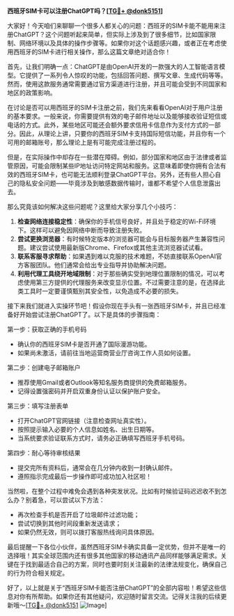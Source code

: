 **西班牙SIM卡可以注册ChatGPT吗？[[TG💪+ @donk5151](https://t.me/s/donk5151)]**

大家好！今天咱们来聊聊一个很多人都关心的问题：西班牙的SIM卡能不能用来注册ChatGPT？这个问题听起来简单，但实际上涉及到了很多细节，比如国家限制、网络环境以及具体的操作步骤等。如果你对这个话题感兴趣，或者正在考虑使用西班牙的SIM卡进行相关操作，那么这篇文章绝对适合你！

首先，让我们明确一点：ChatGPT是由OpenAI开发的一款强大的人工智能语言模型。它提供了一系列令人惊叹的功能，包括回答问题、撰写文章、生成代码等等。然而，使用这款服务通常需要通过官方渠道进行注册，并且可能会受到不同国家和地区的政策影响。

在讨论是否可以用西班牙的SIM卡注册之前，我们先来看看OpenAI对于用户注册的基本要求。一般来说，你需要提供有效的电子邮件地址以及能够接收验证短信或电话的方式。此外，某些地区可能还会额外要求信用卡信息作为支付方式的一部分。因此，从理论上讲，只要你的西班牙SIM卡支持国际短信功能，并且你有一个可用的邮箱账号，那么理论上是有可能完成注册过程的。

但是，在实际操作中却存在一些潜在障碍。例如，部分国家和地区由于法律或者监管原因，可能会限制某些IP地址访问特定网站和服务。这意味着即使你拥有合法有效的西班牙SIM卡，也可能无法顺利登录ChatGPT平台。另外，还有些人担心自己的隐私安全问题——毕竟涉及到敏感数据传输时，谁都不希望个人信息泄露出去。

那么究竟该如何解决这些问题呢？这里给大家分享几个小技巧：
1. **检查网络连接稳定性**：确保你的手机信号良好，并且处于稳定的Wi-Fi环境下。这样可以避免因网络中断而导致注册失败。
2. **尝试更换浏览器**：有时候特定版本的浏览器可能会与目标服务器产生兼容性问题。建议尝试使用最新版Chrome、Firefox或其他主流浏览器试试看。
3. **联系客服寻求帮助**：如果遇到难以克服的技术难题，不妨直接联系OpenAI官方客服团队。他们通常会给出专业指导并协助解决问题。
4. **利用代理工具绕开地域限制**：对于那些确实受到地理位置限制的情况，可以考虑使用第三方提供的代理服务来改变显示位置。不过需要注意的是，在选择此类工具时一定要谨慎甄别其安全性，以免造成不必要的损失。

接下来我们就进入实操环节吧！假设你现在手头有一张西班牙SIM卡，并且已经准备好开始尝试注册ChatGPT了。以下是具体的步骤指南：

第一步：获取正确的手机号码
- 确认你的西班牙SIM卡是否开通了国际漫游功能。
- 如果尚未激活，请前往当地运营商营业厅咨询工作人员如何设置。

第二步：创建电子邮箱账户
- 推荐使用Gmail或者Outlook等知名服务商提供的免费邮箱服务。
- 记得设置强密码并开启双重身份认证以保护账户安全。

第三步：填写注册表单
- 打开ChatGPT官网链接（注意检查网址真实性）。
- 按照提示输入必要的个人信息如姓名、出生日期等。
- 当系统要求验证联系方式时，请务必正确填写西班牙手机号码。

第四步：耐心等待审核结果
- 提交完所有资料后，通常会在几分钟内收到一封确认邮件。
- 遵照指示完成最后一步操作即可成功加入社区啦！

当然啦，在整个过程中难免会遇到各种突发状况。比如有时候验证码迟迟收不到怎么办？别着急，可以尝试以下方法：
- 再次检查手机是否开启了垃圾邮件过滤功能；
- 尝试切换到其他时间段重新发送请求；
- 如果仍然无效，则可以拨打客服热线询问具体原因。

最后提醒一下各位小伙伴，虽然西班牙SIM卡确实具备一定优势，但并不是唯一的选择哦！其实全球范围内还有很多其他国家的移动通讯产品同样能够满足需求。关键在于找到最适合自己的方案，同时也要时刻关注最新的法律法规变化，确保自己的行为符合相关规定。

好了，以上就是关于“西班牙SIM卡能否注册ChatGPT”的全部内容啦！希望这些信息对你有所帮助。如果你还有其他疑问，欢迎随时留言交流。记得关注我的后续更新哦～[[TG💪+ @donk5151](https://t.me/s/donk5151) ![Image](https://i.postimg.cc/rwNCRYN7/Snipaste-2025-04-30-17-27-05.png)]